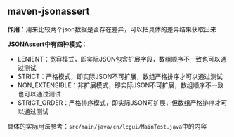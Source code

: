 ## maven-jsonassert
**作用**：用来比较两个json数据是否存在差异，可以把具体的差异结果获取出来

**JSONAssert中有四种模式**： 
- LENIENT：宽容模式，即实际JSON包含扩展字段，数组顺序不一致也可以通过测试
- STRICT：严格模式，即实际JSON不可扩展，数组严格排序才可以通过测试
- NON_EXTENSIBLE：非扩展模式，即实际JSON不可扩展，数组顺序不一致也可以通过测试
- STRICT_ORDER：严格排序模式，即实际JSON可扩展，但数组严格排序才可以通过测试

具体的实际用法参考：`src/main/java/cn/lcgui/MainTest.java`中的内容
